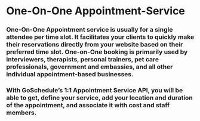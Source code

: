 # One-On-One Appointment-Service

### One-On-One Appointment service is usually for a single attendee per time slot. It facilitates your clients to quickly make their reservations directly from your website based on their preferred time slot. One-on-One booking is primarily used by interviewers, therapists, personal trainers, pet care professionals, government and embassies, and all other individual appointment-based businesses. 
### With GoSchedule’s 1:1 Appointment Service API, you will be able to get, define your service, add your location and duration of the appointment, and associate it with cost and staff members.
